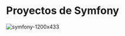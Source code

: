 # Proyectos de Symfony
![symfony-1200x433](https://github.com/user-attachments/assets/53415349-4053-4706-9505-14b21ceb2a33)
